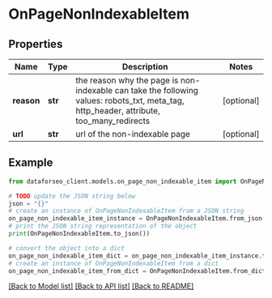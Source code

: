 # OnPageNonIndexableItem


## Properties

Name | Type | Description | Notes
------------ | ------------- | ------------- | -------------
**reason** | **str** | the reason why the page is non-indexable can take the following values: robots_txt, meta_tag, http_header, attribute, too_many_redirects | [optional] 
**url** | **str** | url of the non-indexable page | [optional] 

## Example

```python
from dataforseo_client.models.on_page_non_indexable_item import OnPageNonIndexableItem

# TODO update the JSON string below
json = "{}"
# create an instance of OnPageNonIndexableItem from a JSON string
on_page_non_indexable_item_instance = OnPageNonIndexableItem.from_json(json)
# print the JSON string representation of the object
print(OnPageNonIndexableItem.to_json())

# convert the object into a dict
on_page_non_indexable_item_dict = on_page_non_indexable_item_instance.to_dict()
# create an instance of OnPageNonIndexableItem from a dict
on_page_non_indexable_item_from_dict = OnPageNonIndexableItem.from_dict(on_page_non_indexable_item_dict)
```
[[Back to Model list]](../README.md#documentation-for-models) [[Back to API list]](../README.md#documentation-for-api-endpoints) [[Back to README]](../README.md)



